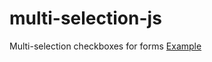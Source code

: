 # multi-selection-js
Multi-selection checkboxes for forms
[Example](https://jsfiddle.net/5typ998v/5/)
